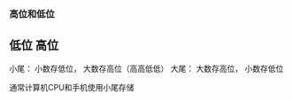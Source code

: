 


### 高位和低位
低位               高位
----------------------

小尾： 小数存低位， 大数存高位（高高低低）
大尾： 大数存高位， 小数存低位

通常计算机CPU和手机使用小尾存储